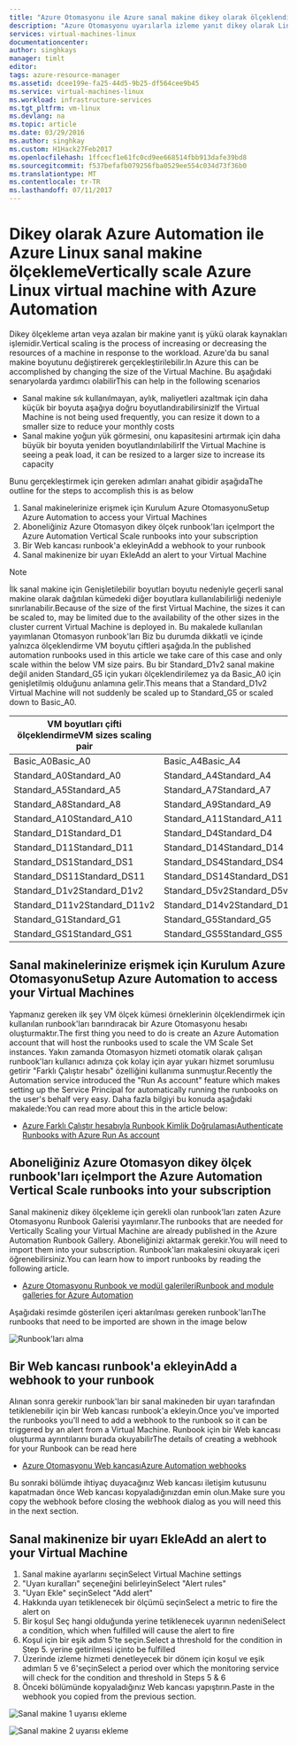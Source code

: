 ```yaml
---
title: "Azure Otomasyonu ile Azure sanal makine dikey olarak ölçeklendirmek | Microsoft Docs"
description: "Azure Otomasyonu uyarılarla izleme yanıt dikey olarak Linux sanal makine ölçeklendirme"
services: virtual-machines-linux
documentationcenter: 
author: singhkays
manager: timlt
editor: 
tags: azure-resource-manager
ms.assetid: dcee199e-fa25-44d5-9b25-df564cee9b45
ms.service: virtual-machines-linux
ms.workload: infrastructure-services
ms.tgt_pltfrm: vm-linux
ms.devlang: na
ms.topic: article
ms.date: 03/29/2016
ms.author: singhkay
ms.custom: H1Hack27Feb2017
ms.openlocfilehash: 1ffcecf1e61fc0cd9ee668514fbb913dafe39bd8
ms.sourcegitcommit: f537befafb079256fba0529ee554c034d73f36b0
ms.translationtype: MT
ms.contentlocale: tr-TR
ms.lasthandoff: 07/11/2017
---
```

# <a name="vertically-scale-azure-linux-virtual-machine-with-azure-automation"></a><span data-ttu-id="21ab1-103">Dikey olarak Azure Automation ile Azure Linux sanal makine ölçekleme</span><span class="sxs-lookup"><span data-stu-id="21ab1-103">Vertically scale Azure Linux virtual machine with Azure Automation</span></span>
<span data-ttu-id="21ab1-104">Dikey ölçekleme artan veya azalan bir makine yanıt iş yükü olarak kaynakları işlemidir.</span><span class="sxs-lookup"><span data-stu-id="21ab1-104">Vertical scaling is the process of increasing or decreasing the resources of a machine in response to the workload.</span></span> <span data-ttu-id="21ab1-105">Azure'da bu sanal makine boyutunu değiştirerek gerçekleştirilebilir.</span><span class="sxs-lookup"><span data-stu-id="21ab1-105">In Azure this can be accomplished by changing the size of the Virtual Machine.</span></span> <span data-ttu-id="21ab1-106">Bu aşağıdaki senaryolarda yardımcı olabilir</span><span class="sxs-lookup"><span data-stu-id="21ab1-106">This can help in the following scenarios</span></span>

* <span data-ttu-id="21ab1-107">Sanal makine sık kullanılmayan, aylık, maliyetleri azaltmak için daha küçük bir boyuta aşağıya doğru boyutlandırabilirsiniz</span><span class="sxs-lookup"><span data-stu-id="21ab1-107">If the Virtual Machine is not being used frequently, you can resize it down to a smaller size to reduce your monthly costs</span></span>
* <span data-ttu-id="21ab1-108">Sanal makine yoğun yük görmesini, onu kapasitesini artırmak için daha büyük bir boyuta yeniden boyutlandırılabilir</span><span class="sxs-lookup"><span data-stu-id="21ab1-108">If the Virtual Machine is seeing a peak load, it can be resized to a larger size to increase its capacity</span></span>

<span data-ttu-id="21ab1-109">Bunu gerçekleştirmek için gereken adımları anahat gibidir aşağıda</span><span class="sxs-lookup"><span data-stu-id="21ab1-109">The outline for the steps to accomplish this is as below</span></span>

1. <span data-ttu-id="21ab1-110">Sanal makinelerinize erişmek için Kurulum Azure Otomasyonu</span><span class="sxs-lookup"><span data-stu-id="21ab1-110">Setup Azure Automation to access your Virtual Machines</span></span>
2. <span data-ttu-id="21ab1-111">Aboneliğiniz Azure Otomasyon dikey ölçek runbook'ları içe</span><span class="sxs-lookup"><span data-stu-id="21ab1-111">Import the Azure Automation Vertical Scale runbooks into your subscription</span></span>
3. <span data-ttu-id="21ab1-112">Bir Web kancası runbook'a ekleyin</span><span class="sxs-lookup"><span data-stu-id="21ab1-112">Add a webhook to your runbook</span></span>
4. <span data-ttu-id="21ab1-113">Sanal makinenize bir uyarı Ekle</span><span class="sxs-lookup"><span data-stu-id="21ab1-113">Add an alert to your Virtual Machine</span></span>

> [!NOTE]
> <span data-ttu-id="21ab1-114">İlk sanal makine için Genişletilebilir boyutları boyutu nedeniyle geçerli sanal makine olarak dağıtılan kümedeki diğer boyutlara kullanılabilirliği nedeniyle sınırlanabilir.</span><span class="sxs-lookup"><span data-stu-id="21ab1-114">Because of the size of the first Virtual Machine, the sizes it can be scaled to, may be limited due to the availability of the other sizes in the cluster current Virtual Machine is deployed in.</span></span> <span data-ttu-id="21ab1-115">Bu makalede kullanılan yayımlanan Otomasyon runbook'ları Biz bu durumda dikkatli ve içinde yalnızca ölçeklendirme VM boyutu çiftleri aşağıda.</span><span class="sxs-lookup"><span data-stu-id="21ab1-115">In the published automation runbooks used in this article we take care of this case and only scale within the below VM size pairs.</span></span> <span data-ttu-id="21ab1-116">Bu bir Standard_D1v2 sanal makine değil aniden Standard_G5 için yukarı ölçeklendirilemez ya da Basic_A0 için genişletilmiş olduğunu anlamına gelir.</span><span class="sxs-lookup"><span data-stu-id="21ab1-116">This means that a Standard_D1v2 Virtual Machine will not suddenly be scaled up to Standard_G5 or scaled down to Basic_A0.</span></span>
> 
> | <span data-ttu-id="21ab1-117">VM boyutları çifti ölçeklendirme</span><span class="sxs-lookup"><span data-stu-id="21ab1-117">VM sizes scaling pair</span></span> |  |
> | --- | --- |
> | <span data-ttu-id="21ab1-118">Basic_A0</span><span class="sxs-lookup"><span data-stu-id="21ab1-118">Basic_A0</span></span> |<span data-ttu-id="21ab1-119">Basic_A4</span><span class="sxs-lookup"><span data-stu-id="21ab1-119">Basic_A4</span></span> |
> | <span data-ttu-id="21ab1-120">Standard_A0</span><span class="sxs-lookup"><span data-stu-id="21ab1-120">Standard_A0</span></span> |<span data-ttu-id="21ab1-121">Standard_A4</span><span class="sxs-lookup"><span data-stu-id="21ab1-121">Standard_A4</span></span> |
> | <span data-ttu-id="21ab1-122">Standard_A5</span><span class="sxs-lookup"><span data-stu-id="21ab1-122">Standard_A5</span></span> |<span data-ttu-id="21ab1-123">Standard_A7</span><span class="sxs-lookup"><span data-stu-id="21ab1-123">Standard_A7</span></span> |
> | <span data-ttu-id="21ab1-124">Standard_A8</span><span class="sxs-lookup"><span data-stu-id="21ab1-124">Standard_A8</span></span> |<span data-ttu-id="21ab1-125">Standard_A9</span><span class="sxs-lookup"><span data-stu-id="21ab1-125">Standard_A9</span></span> |
> | <span data-ttu-id="21ab1-126">Standard_A10</span><span class="sxs-lookup"><span data-stu-id="21ab1-126">Standard_A10</span></span> |<span data-ttu-id="21ab1-127">Standard_A11</span><span class="sxs-lookup"><span data-stu-id="21ab1-127">Standard_A11</span></span> |
> | <span data-ttu-id="21ab1-128">Standard_D1</span><span class="sxs-lookup"><span data-stu-id="21ab1-128">Standard_D1</span></span> |<span data-ttu-id="21ab1-129">Standard_D4</span><span class="sxs-lookup"><span data-stu-id="21ab1-129">Standard_D4</span></span> |
> | <span data-ttu-id="21ab1-130">Standard_D11</span><span class="sxs-lookup"><span data-stu-id="21ab1-130">Standard_D11</span></span> |<span data-ttu-id="21ab1-131">Standard_D14</span><span class="sxs-lookup"><span data-stu-id="21ab1-131">Standard_D14</span></span> |
> | <span data-ttu-id="21ab1-132">Standard_DS1</span><span class="sxs-lookup"><span data-stu-id="21ab1-132">Standard_DS1</span></span> |<span data-ttu-id="21ab1-133">Standard_DS4</span><span class="sxs-lookup"><span data-stu-id="21ab1-133">Standard_DS4</span></span> |
> | <span data-ttu-id="21ab1-134">Standard_DS11</span><span class="sxs-lookup"><span data-stu-id="21ab1-134">Standard_DS11</span></span> |<span data-ttu-id="21ab1-135">Standard_DS14</span><span class="sxs-lookup"><span data-stu-id="21ab1-135">Standard_DS14</span></span> |
> | <span data-ttu-id="21ab1-136">Standard_D1v2</span><span class="sxs-lookup"><span data-stu-id="21ab1-136">Standard_D1v2</span></span> |<span data-ttu-id="21ab1-137">Standard_D5v2</span><span class="sxs-lookup"><span data-stu-id="21ab1-137">Standard_D5v2</span></span> |
> | <span data-ttu-id="21ab1-138">Standard_D11v2</span><span class="sxs-lookup"><span data-stu-id="21ab1-138">Standard_D11v2</span></span> |<span data-ttu-id="21ab1-139">Standard_D14v2</span><span class="sxs-lookup"><span data-stu-id="21ab1-139">Standard_D14v2</span></span> |
> | <span data-ttu-id="21ab1-140">Standard_G1</span><span class="sxs-lookup"><span data-stu-id="21ab1-140">Standard_G1</span></span> |<span data-ttu-id="21ab1-141">Standard_G5</span><span class="sxs-lookup"><span data-stu-id="21ab1-141">Standard_G5</span></span> |
> | <span data-ttu-id="21ab1-142">Standard_GS1</span><span class="sxs-lookup"><span data-stu-id="21ab1-142">Standard_GS1</span></span> |<span data-ttu-id="21ab1-143">Standard_GS5</span><span class="sxs-lookup"><span data-stu-id="21ab1-143">Standard_GS5</span></span> |
> 
> 

## <a name="setup-azure-automation-to-access-your-virtual-machines"></a><span data-ttu-id="21ab1-144">Sanal makinelerinize erişmek için Kurulum Azure Otomasyonu</span><span class="sxs-lookup"><span data-stu-id="21ab1-144">Setup Azure Automation to access your Virtual Machines</span></span>
<span data-ttu-id="21ab1-145">Yapmanız gereken ilk şey VM ölçek kümesi örneklerinin ölçeklendirmek için kullanılan runbook'ları barındıracak bir Azure Otomasyonu hesabı oluşturmaktır.</span><span class="sxs-lookup"><span data-stu-id="21ab1-145">The first thing you need to do is create an Azure Automation account that will host the runbooks used to scale the VM Scale Set instances.</span></span> <span data-ttu-id="21ab1-146">Yakın zamanda Otomasyon hizmeti otomatik olarak çalışan runbook'ları kullanıcı adınıza çok kolay için ayar yukarı hizmet sorumlusu getirir "Farklı Çalıştır hesabı" özelliğini kullanıma sunmuştur.</span><span class="sxs-lookup"><span data-stu-id="21ab1-146">Recently the Automation service introduced the "Run As account" feature which makes setting up the Service Principal for automatically running the runbooks on the user's behalf very easy.</span></span> <span data-ttu-id="21ab1-147">Daha fazla bilgiyi bu konuda aşağıdaki makalede:</span><span class="sxs-lookup"><span data-stu-id="21ab1-147">You can read more about this in the article below:</span></span>

* [<span data-ttu-id="21ab1-148">Azure Farklı Çalıştır hesabıyla Runbook Kimlik Doğrulaması</span><span class="sxs-lookup"><span data-stu-id="21ab1-148">Authenticate Runbooks with Azure Run As account</span></span>](../../automation/automation-sec-configure-azure-runas-account.md)

## <a name="import-the-azure-automation-vertical-scale-runbooks-into-your-subscription"></a><span data-ttu-id="21ab1-149">Aboneliğiniz Azure Otomasyon dikey ölçek runbook'ları içe</span><span class="sxs-lookup"><span data-stu-id="21ab1-149">Import the Azure Automation Vertical Scale runbooks into your subscription</span></span>
<span data-ttu-id="21ab1-150">Sanal makineniz dikey ölçekleme için gerekli olan runbook'ları zaten Azure Otomasyonu Runbook Galerisi yayımlanır.</span><span class="sxs-lookup"><span data-stu-id="21ab1-150">The runbooks that are needed for Vertically Scaling your Virtual Machine are already published in the Azure Automation Runbook Gallery.</span></span> <span data-ttu-id="21ab1-151">Aboneliğinizi aktarmak gerekir.</span><span class="sxs-lookup"><span data-stu-id="21ab1-151">You will need to import them into your subscription.</span></span> <span data-ttu-id="21ab1-152">Runbook'ları makalesini okuyarak içeri öğrenebilirsiniz.</span><span class="sxs-lookup"><span data-stu-id="21ab1-152">You can learn how to import runbooks by reading the following article.</span></span>

* [<span data-ttu-id="21ab1-153">Azure Otomasyonu Runbook ve modül galerileri</span><span class="sxs-lookup"><span data-stu-id="21ab1-153">Runbook and module galleries for Azure Automation</span></span>](../../automation/automation-runbook-gallery.md)

<span data-ttu-id="21ab1-154">Aşağıdaki resimde gösterilen içeri aktarılması gereken runbook'ları</span><span class="sxs-lookup"><span data-stu-id="21ab1-154">The runbooks that need to be imported are shown in the image below</span></span>

![Runbook'ları alma](./media/vertical-scaling-automation/scale-runbooks.png)

## <a name="add-a-webhook-to-your-runbook"></a><span data-ttu-id="21ab1-156">Bir Web kancası runbook'a ekleyin</span><span class="sxs-lookup"><span data-stu-id="21ab1-156">Add a webhook to your runbook</span></span>
<span data-ttu-id="21ab1-157">Alınan sonra gerekir runbook'ları bir sanal makineden bir uyarı tarafından tetiklenebilir için bir Web kancası runbook'a ekleyin.</span><span class="sxs-lookup"><span data-stu-id="21ab1-157">Once you've imported the runbooks you'll need to add a webhook to the runbook so it can be triggered by an alert from a Virtual Machine.</span></span> <span data-ttu-id="21ab1-158">Runbook için bir Web kancası oluşturma ayrıntılarını burada okuyabilir</span><span class="sxs-lookup"><span data-stu-id="21ab1-158">The details of creating a webhook for your Runbook can be read here</span></span>

* [<span data-ttu-id="21ab1-159">Azure Otomasyonu Web kancası</span><span class="sxs-lookup"><span data-stu-id="21ab1-159">Azure Automation webhooks</span></span>](../../automation/automation-webhooks.md)

<span data-ttu-id="21ab1-160">Bu sonraki bölümde ihtiyaç duyacağınız Web kancası iletişim kutusunu kapatmadan önce Web kancası kopyaladığınızdan emin olun.</span><span class="sxs-lookup"><span data-stu-id="21ab1-160">Make sure you copy the webhook before closing the webhook dialog as you will need this in the next section.</span></span>

## <a name="add-an-alert-to-your-virtual-machine"></a><span data-ttu-id="21ab1-161">Sanal makinenize bir uyarı Ekle</span><span class="sxs-lookup"><span data-stu-id="21ab1-161">Add an alert to your Virtual Machine</span></span>
1. <span data-ttu-id="21ab1-162">Sanal makine ayarlarını seçin</span><span class="sxs-lookup"><span data-stu-id="21ab1-162">Select Virtual Machine settings</span></span>
2. <span data-ttu-id="21ab1-163">"Uyarı kuralları" seçeneğini belirleyin</span><span class="sxs-lookup"><span data-stu-id="21ab1-163">Select "Alert rules"</span></span>
3. <span data-ttu-id="21ab1-164">"Uyarı Ekle" seçin</span><span class="sxs-lookup"><span data-stu-id="21ab1-164">Select "Add alert"</span></span>
4. <span data-ttu-id="21ab1-165">Hakkında uyarı tetiklenecek bir ölçümü seçin</span><span class="sxs-lookup"><span data-stu-id="21ab1-165">Select a metric to fire the alert on</span></span>
5. <span data-ttu-id="21ab1-166">Bir koşul Seç hangi olduğunda yerine tetiklenecek uyarının nedeni</span><span class="sxs-lookup"><span data-stu-id="21ab1-166">Select a condition, which when fulfilled will cause the alert to fire</span></span>
6. <span data-ttu-id="21ab1-167">Koşul için bir eşik adım 5'te seçin.</span><span class="sxs-lookup"><span data-stu-id="21ab1-167">Select a threshold for the condition in Step 5.</span></span> <span data-ttu-id="21ab1-168">yerine getirilmesi için</span><span class="sxs-lookup"><span data-stu-id="21ab1-168">to be fulfilled</span></span>
7. <span data-ttu-id="21ab1-169">Üzerinde izleme hizmeti denetleyecek bir dönem için koşul ve eşik adımları 5 ve 6'seçin</span><span class="sxs-lookup"><span data-stu-id="21ab1-169">Select a period over which the monitoring service will check for the condition and threshold in Steps 5 & 6</span></span>
8. <span data-ttu-id="21ab1-170">Önceki bölümünde kopyaladığınız Web kancası yapıştırın.</span><span class="sxs-lookup"><span data-stu-id="21ab1-170">Paste in the webhook you copied from the previous section.</span></span>

![Sanal makine 1 uyarısı ekleme](./media/vertical-scaling-automation/add-alert-webhook-1.png)

![Sanal makine 2 uyarısı ekleme](./media/vertical-scaling-automation/add-alert-webhook-2.png)

